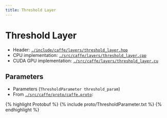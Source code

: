 ```yaml
---
title: Threshold Layer
---
```


# Threshold Layer

* Header: [`./include/caffe/layers/threshold_layer.hpp`](https://github.com/BVLC/caffe/blob/master/include/caffe/layers/threshold_layer.hpp)
* CPU implementation: [`./src/caffe/layers/threshold_layer.cpp`](https://github.com/BVLC/caffe/blob/master/src/caffe/layers/threshold_layer.cpp)
* CUDA GPU implementation: [`./src/caffe/layers/threshold_layer.cu`](https://github.com/BVLC/caffe/blob/master/src/caffe/layers/threshold_layer.cu)

## Parameters

* Parameters (`ThresholdParameter threshold_param`)
* From [`./src/caffe/proto/caffe.proto`](https://github.com/BVLC/caffe/blob/master/src/caffe/proto/caffe.proto):

{% highlight Protobuf %}
{% include proto/ThresholdParameter.txt %}
{% endhighlight %}

